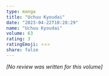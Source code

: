 ```yaml
---
type: manga
title: "Uchuu Kyoudai"
date: "2023-04-22T10:28:29"
name: "Uchuu Kyoudai"
volume: 63
rating: 3
ratingEmoji: ⭐️⭐️⭐️
share: false
---
```


*[No review was written for this volume]*
